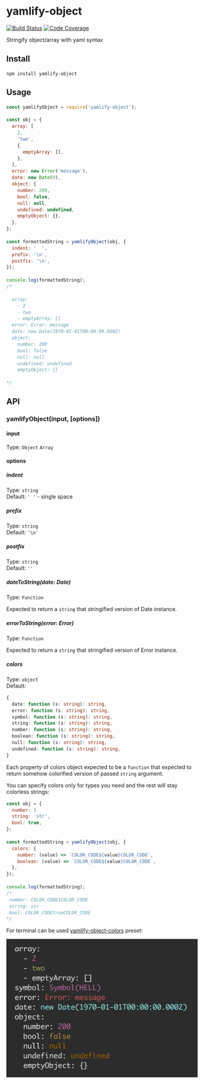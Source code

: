 # yamlify-object

[![Build Status][travis-img]][travis-url]
[![Code Coverage][codecov-img]][codecov-url]

Stringify object/array with yaml syntax

## Install

```
npm install yamlify-object
```

## Usage

``` js
const yamlifyObject = require('yamlify-object');

const obj = {
  array: [
    2,
    'two',
    {
      emptyArray: [],
    },
  ],
  error: new Error('message'),
  date: new Date(0),
  object: {
    number: 200,
    bool: false,
    null: null,
    undefined: undefined,
    emptyObject: {},
  },
};

const formattedString = yamlifyObject(obj, {
  indent: '  ',
  prefix: '\n',
  postfix: '\n',
});

console.log(formattedString);
/*

  array:
    - 2
    - two
    - emptyArray: []
  error: Error: message
  date: new Date(1970-01-01T00:00:00.000Z)
  object:
    number: 200
    bool: false
    null: null
    undefined: undefined
    emptyObject: {}

*/
```
## API

### yamlifyObject(input, [options])

#### input

Type: `Object` `Array`

#### options

##### indent

Type: `string`<br>
Default: `' '` - single space

##### prefix

Type: `string`<br>
Default: `'\n'`

##### postfix

Type: `string`<br>
Default: `''`

##### dateToString(date: Date)

Type: `Function`

Expected to return a `string` that stringified version of Date instance.

##### errorToString(error: Error)

Type: `Function`

Expected to return a `string` that stringified version of Error instance.

##### colors

Type: `object`<br>
Default:
``` ts
{
  date: function (s: string): string,
  error: function (s: string): string,
  symbol: function (s: string): string,
  string: function (s: string): string,
  number: function (s: string): string,
  boolean: function (s: string): string,
  null: function (s: string): string,
  undefined: function (s: string): string,
}
```

Each property of colors object expected to be a `function` that
expected to return somehow colorified version of passed `string` argument.

You can specify colors only for types you need and the rest
will stay colorless strings:

``` js
const obj = {
  number: 1
  string: 'str',
  bool: true,
};

const formattedString = yamlifyObject(obj, {
  colors: {
    number: (value) => `COLOR_CODE${value}COLOR_CODE`,
    boolean: (value) => `COLOR_CODE${value}COLOR_CODE`,
  },
});

console.log(formattedString);
/*
 number: COLOR_CODE1COLOR_CODE
 string: str
 bool: COLOR_CODEtrueCOLOR_CODE
*/
```

For terminal can be used [yamlify-object-colors](https://github.com/eugeny-dementev/yamlify-object-colors) preset: 

![Object formating example](https://raw.githubusercontent.com/eugeny-dementev/yamlify-object-colors/master/terminal.png "Object formating example")

[travis-img]: https://travis-ci.org/eugeny-dementev/yamlify-object.svg?branch=master
[travis-url]: https://travis-ci.org/eugeny-dementev/yamlify-object

[codecov-img]: https://codecov.io/github/eugeny-dementev/yamlify-object/coverage.svg?branch=master
[codecov-url]: https://codecov.io/github/eugeny-dementev/yamlify-object?branch=master

